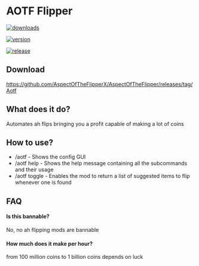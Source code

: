 
# AOTF Flipper




[![downloads](https://img.shields.io/github/downloads/Moulberry/BetterScaledGUI/total?style=for-the-badge)](https://github.com/AspectOfTheFlipperX/AspectOfTheFlipper)

[![version](https://img.shields.io/badge/version-1.8.9-green?style=for-the-badge&logo=appveyor)](https://files.minecraftforge.net/net/minecraftforge/forge/index_1.8.9.html)

[![release](https://img.shields.io/badge/release-1.0-green?style=for-the-badge&logo=appveyor)](https://github.com/AspectOfTheFlipperX/AspectOfTheFlipper)


## Download

https://github.com/AspectOfTheFlipperX/AspectOfTheFlipper/releases/tag/Aotf


## What does it do?

Automates ah flips bringing you a profit capable of making a lot of coins


## How to use?

- /aotf - Shows the config GUI
- /aotf help - Shows the help message containing all the subcommands and their usage
- /aotf toggle - Enables the mod to return a list of suggested items to flip whenever one is found



## FAQ

#### Is this bannable?

No, no ah flipping mods are bannable

#### How much does it make per hour?

from 100 million coins to 1 billion coins depends on luck

